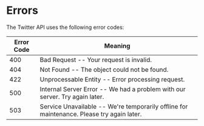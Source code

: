 # Errors

The Twitter API uses the following error codes:

Error Code | Meaning
---------- | -------
400 | Bad Request -- Your request is invalid.
404 | Not Found -- The object could not be found.
422 | Unprocessable Entity -- Error processing request.
500 | Internal Server Error -- We had a problem with our server. Try again later.
503 | Service Unavailable -- We're temporarily offline for maintenance. Please try again later.
